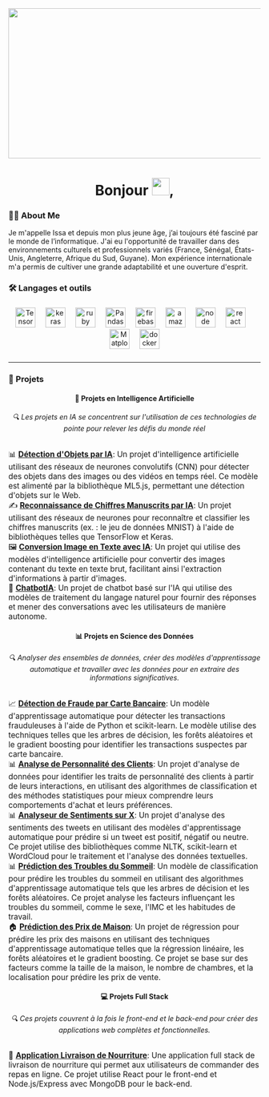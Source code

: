 <div align="center">
  <img width="700" height="300" src="https://cdn.dribbble.com/users/1708816/screenshots/15637256/media/f9826f0af8a49462f048262a8502035b.gif" />
</div>



###

<h1 align="center">Bonjour <img src="https://media.giphy.com/media/hvRJCLFzcasrR4ia7z/giphy.gif" width="35">,</h1>

<p align="center">
  
<h3 align="left">👨‍💻 About Me</h3>

Je m'appelle Issa et depuis mon plus jeune âge, j’ai toujours été fasciné par le monde de l’informatique. J'ai eu l'opportunité de travailler
dans des environnements culturels et professionnels variés (France, Sénégal, États-Unis, Angleterre, Afrique du Sud, Guyane). Mon expérience
internationale m'a permis de cultiver une grande adaptabilité et une ouverture d'esprit.

</p>



###

<h3 align="left">🛠 Langages et outils</h3>

###

<div align="center">
  <img src="https://www.vectorlogo.zone/logos/tensorflow/tensorflow-icon.svg" height="40" alt="TensorFlow logo"  />
  <img width="12" />
  <img src="https://icon.icepanel.io/Technology/svg/Keras.svg" height="40" alt="keras logo"  />
  <img width="12" />
  <img src="https://cdn.worldvectorlogo.com/logos/numpy-1.svg" height="40" alt="ruby logo"  />
  <img width="12" />
  <img src="https://icon.icepanel.io/Technology/png-shadow-512/Pandas.png" height="40" alt="Pandas logo"  />
  <img width="12" />
  <img src="https://cdn.jsdelivr.net/gh/devicons/devicon/icons/firebase/firebase-plain-wordmark.svg" height="40" alt="firebase logo"  />
  <img width="12" />
  <img src="https://cdn.jsdelivr.net/gh/devicons/devicon/icons/amazonwebservices/amazonwebservices-line-wordmark.svg" height="40" alt="amazonwebservices logo"  />
  <img width="12" />
  <img src="https://icon.icepanel.io/Technology/svg/Node.js.svg" height="40" alt="node logo"  />
  <img width="12" />
  <img src="https://icon.icepanel.io/Technology/svg/React.svg" height="40" alt="react logo"  />
  <img width="12" />
  <img src="https://icon.icepanel.io/Technology/svg/Matplotlib.svg" height="40" alt="Matplotlib logo"  />
  <img width="12" />
  <img src="https://cdn.worldvectorlogo.com/logos/python-5.svg" height="40" alt="docker logo"  />
</div>

### 

<hr />

<h3 align="left">🚀 Projets</h3>

<div align="center">
  <h4>🤖 <strong>Projets en Intelligence Artificielle</strong></h4>
  <h6 align="center">🔍 Les projets en IA se concentrent sur l'utilisation de ces technologies de pointe pour relever les défis du monde réel</h6>
  <div align="left">
    <ul style="list-style-type: none; padding: 0; font-size: 1.1em;">
      <li>📊 <a href="https://github.com/issaniang5/detection-objets-ai" target="_blank"><strong>Détection d'Objets par IA</strong></a>: Un projet d'intelligence artificielle utilisant des réseaux de neurones convolutifs (CNN) pour détecter des objets dans des images ou des vidéos en temps réel. Ce modèle est alimenté par la bibliothèque ML5.js, permettant une détection d'objets sur le Web.</li>
      <li>✍️ <a href="https://github.com/your-repository-link" target="_blank"><strong>Reconnaissance de Chiffres Manuscrits par IA</strong></a>: Un projet utilisant des réseaux de neurones pour reconnaître et classifier les chiffres manuscrits (ex. : le jeu de données MNIST) à l'aide de bibliothèques telles que TensorFlow et Keras.</li>
      <li>🖼️ <a href="https://github.com/your-repository-link" target="_blank"><strong>Conversion Image en Texte avec IA</strong></a>: Un projet qui utilise des modèles d'intelligence artificielle pour convertir des images contenant du texte en texte brut, facilitant ainsi l'extraction d'informations à partir d'images.</li>
      <li>💬 <a href="https://github.com/issaniang5/ChatbotIA" target="_blank"><strong>ChatbotIA</strong></a>: Un projet de chatbot basé sur l'IA qui utilise des modèles de traitement du langage naturel pour fournir des réponses et mener des conversations avec les utilisateurs de manière autonome.</li>
    </ul>
  </div>
</div>




<div align="center">
  <h4>📊 <strong>Projets en Science des Données</strong></h4>
  <h6 align="center">🔍 Analyser des ensembles de données, créer des modèles d'apprentissage automatique et travailler avec les données pour en extraire des informations significatives.</h6>
  <div align="left">
    <ul style="list-style-type: none; padding: 0; font-size: 1.1em;">
      <li>📈 <a href="https://github.com/issaniang5/detection-fraude-carte-bancaire" target="_blank"><strong>Détection de Fraude par Carte Bancaire</strong></a>: Un modèle d'apprentissage automatique pour détecter les transactions frauduleuses à l'aide de Python et scikit-learn. Le modèle utilise des techniques telles que les arbres de décision, les forêts aléatoires et le gradient boosting pour identifier les transactions suspectes par carte bancaire.</li>
      <li>📊 <a href="https://github.com/issaniang5/Analyse-Personnalite-Clients" target="_blank"><strong>Analyse de Personnalité des Clients</strong></a>: Un projet d'analyse de données pour identifier les traits de personnalité des clients à partir de leurs interactions, en utilisant des algorithmes de classification et des méthodes statistiques pour mieux comprendre leurs comportements d'achat et leurs préférences.</li>
      <li>📊 <a href="https://github.com/issaniang5/Analyseur-de-sentiments-sur-X" target="_blank"><strong>Analyseur de Sentiments sur X</strong></a>: Un projet d'analyse des sentiments des tweets en utilisant des modèles d'apprentissage automatique pour prédire si un tweet est positif, négatif ou neutre. Ce projet utilise des bibliothèques comme NLTK, scikit-learn et WordCloud pour le traitement et l'analyse des données textuelles.</li>
      <li>📊 <a href="https://github.com/issaniang5/Prediction-des-Troubles-du-Sommeil" target="_blank"><strong>Prédiction des Troubles du Sommeil</strong></a>: Un modèle de classification pour prédire les troubles du sommeil en utilisant des algorithmes d'apprentissage automatique tels que les arbres de décision et les forêts aléatoires. Ce projet analyse les facteurs influençant les troubles du sommeil, comme le sexe, l'IMC et les habitudes de travail.</li>
      <li>🏠 <a href="https://github.com/issaniang5/Prediction-des-Prix-de-Maison" target="_blank"><strong>Prédiction des Prix de Maison</strong></a>: Un projet de régression pour prédire les prix des maisons en utilisant des techniques d'apprentissage automatique telles que la régression linéaire, les forêts aléatoires et le gradient boosting. Ce projet se base sur des facteurs comme la taille de la maison, le nombre de chambres, et la localisation pour prédire les prix de vente.</li>
    </ul>
  </div>
</div>


<div align="center">
  <h4>💻 <strong>Projets Full Stack</strong></h4>
  <h6 align="center">🔍 Ces projets couvrent à la fois le front-end et le back-end pour créer des applications web complètes et fonctionnelles.</h6>
  <div align="left">
    <ul style="list-style-type: none; padding: 0; font-size: 1.1em;">
      <li>🍕 <a href="https://github.com/issaniang5/Application-Livraison-De-Nourriture" target="_blank"><strong>Application Livraison de Nourriture</strong></a>: Une application full stack de livraison de nourriture qui permet aux utilisateurs de commander des repas en ligne. Ce projet utilise React pour le front-end et Node.js/Express avec MongoDB pour le back-end.</li>
    </ul>
  </div>
</div>


</div>




###

